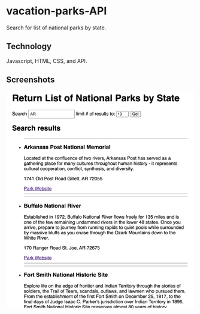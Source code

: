 # vacation-parks-API
 Search for list of national parks by state.
 
 ## Technology
 
 Javascript, HTML, CSS, and API. 
 
  ## Screenshots
 ![parksAPI](nationalParks.png)
